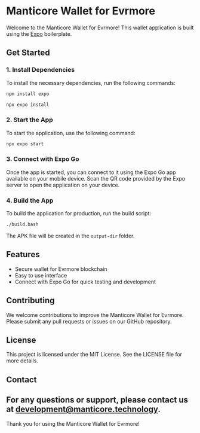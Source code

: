 # Manticore Wallet for Evrmore
Welcome to the Manticore Wallet for Evrmore! This wallet application is built using the [Expo](https://expo.dev) boilerplate.
## Get Started
### 1. Install Dependencies
To install the necessary dependencies, run the following commands:
```bash
npm install expo
```
```bash
npx expo install
```
### 2. Start the App
To start the application, use the following command:
```bash
npx expo start
```
### 3. Connect with Expo Go
Once the app is started, you can connect to it using the Expo Go app available on your mobile device. Scan the QR code provided by the Expo server to open the application on your device.
### 4. Build the App
To build the application for production, run the build script:
```bash
./build.bash
```
The APK file will be created in the `output-dir` folder.
## Features
- Secure wallet for Evrmore blockchain
- Easy to use interface
- Connect with Expo Go for quick testing and development
## Contributing
We welcome contributions to improve the Manticore Wallet for Evrmore. Please submit any pull requests or issues on our GitHub repository.
## License
This project is licensed under the MIT License. See the LICENSE file for more details.
## Contact
For any questions or support, please contact us at [development@manticore.technology](mailto:development@manticore.technology).
---
Thank you for using the Manticore Wallet for Evrmore!
